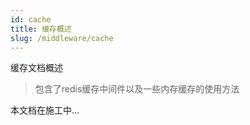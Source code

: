 ```yaml
---
id: cache
title: 缓存概述
slug: /middleware/cache
---
```


缓存文档概述

> 包含了redis缓存中间件以及一些内存缓存的使用方法

本文档在施工中...